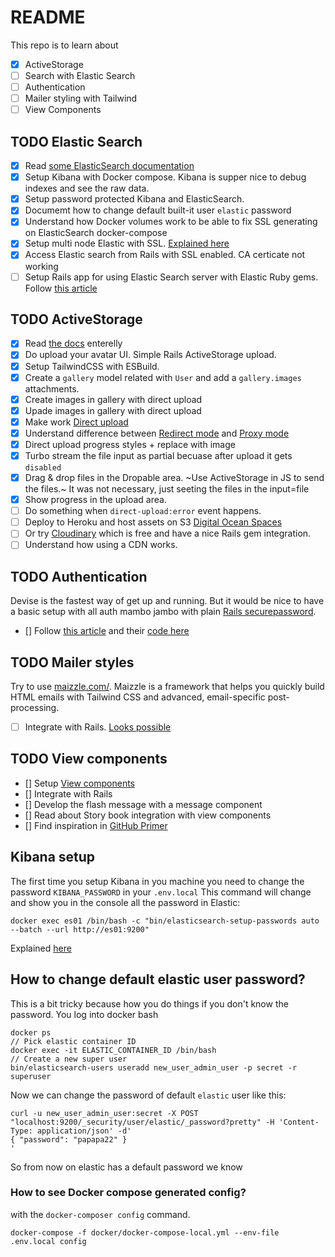 # README
This repo is to learn about
- [x] ActiveStorage
- [ ] Search with Elastic Search
- [ ] Authentication
- [ ] Mailer styling with Tailwind
- [ ] View Components

## TODO Elastic Search
- [x] Read [some ElasticSearch documentation](https://www.elastic.co/guide/index.html)
- [x] Setup Kibana with Docker compose. Kibana is supper nice to debug indexes and see the raw data.
- [x] Setup password protected Kibana and ElasticSearch.
- [x] Documemt how to change default built-it user `elastic` password
- [x] Understand how Docker volumes work to be able to fix SSL generating on ElasticSearch docker-compose
- [x] Setup multi node Elastic with SSL. [Explained here](https://www.elastic.co/guide/en/elasticsearch/reference/current/configuring-tls-docker.html)
- [x] Access Elastic search from Rails with SSL enabled. CA certicate not working
- [ ] Setup Rails app for using Elastic Search server with Elastic Ruby gems. Follow [this article](https://medium.com/wolox/from-zero-to-hero-multimodel-autocompletion-search-with-elasticsearch-rails-3beff17fa8c6)

## TODO ActiveStorage
- [x] Read [the docs](https://edgeguides.rubyonrails.org/active_storage_overview.html) enterelly
- [x] Do upload your avatar UI. Simple Rails ActiveStorage upload.
- [x] Setup TailwindCSS with ESBuild.
- [x] Create a `gallery` model related with `User` and add a `gallery.images` attachments.
- [x] Create images in gallery with direct upload
- [x] Upade images in gallery with direct upload
- [x] Make work [Direct upload](https://edgeguides.rubyonrails.org/active_storage_overview.html#direct-uploads)
- [x] Understand difference between [Redirect mode](https://edgeguides.rubyonrails.org/active_storage_overview.html#redirect-mode) and [Proxy mode](https://edgeguides.rubyonrails.org/active_storage_overview.html#proxy-mode)
- [x] Direct upload progress styles + replace with image
- [x] Turbo stream the file input as partial becuase after upload it gets `disabled`
- [x] Drag & drop files in the Dropable area. ~Use ActiveStorage in JS to send the files.~ It was not necessary, just seeting the files in the input=file
- [x] Show progress in the upload area.
- [ ] Do something when `direct-upload:error` event happens.
- [ ] Deploy to Heroku and host assets on S3 [Digital Ocean Spaces](https://docs.digitalocean.com/products/spaces/)
- [ ] Or try [Cloudinary](https://cloudinary.com/pricing) which is free and have a nice Rails gem integration.
- [ ] Understand how using a CDN works.

## TODO Authentication
Devise is the fastest way of get up and running. But it would be nice to have a basic setup
with all auth mambo jambo with plain [Rails securepassword](https://guides.rubyonrails.org/active_model_basics.html#securepassword).
- [] Follow [this article](https://www.section.io/engineering-education/how-to-setup-user-authentication-from-scratch-with-rails-6/)
     and their [code here](https://github.com/Njunu-sk/Rails-Authentication)

## TODO Mailer styles
Try to use [maizzle.com/](https://maizzle.com/). Maizzle is a framework that helps you quickly build HTML emails with
Tailwind CSS and advanced, email-specific post-processing.
- [ ] Integrate with Rails. [Looks possible](https://github.com/maizzle/framework/issues/346)

## TODO View components
- [] Setup [View components](https://github.com/github/view_component)
- [] Integrate with Rails
- [] Develop the flash message with a message component
- [] Read about Story book integration with view components
- [] Find inspiration in [GitHub Primer](https://github.com/primer/view_components)


## Kibana setup
The first time you setup Kibana in you machine you need to change the password `KIBANA_PASSWORD` in your `.env.local`
This command will change and show you in the console all the password in Elastic:
```
docker exec es01 /bin/bash -c "bin/elasticsearch-setup-passwords auto --batch --url http://es01:9200"
```
Explained [here](https://www.elastic.co/guide/en/elastic-stack-get-started/current/get-started-docker.html)


## How to change default elastic user password?
This is a bit tricky because how you do things if you don't know the password.
You log into docker bash
```
docker ps
// Pick elastic container ID
docker exec -it ELASTIC_CONTAINER_ID /bin/bash
// Create a new super user
bin/elasticsearch-users useradd new_user_admin_user -p secret -r superuser
```
Now we can change the password of default `elastic` user like this:
```
curl -u new_user_admin_user:secret -X POST "localhost:9200/_security/user/elastic/_password?pretty" -H 'Content-Type: application/json' -d'
{ "password": "papapa22" }
'
```
So from now on elastic has a default password we know

### How to see Docker compose generated config?
with the `docker-composer config` command.
```
docker-compose -f docker/docker-compose-local.yml --env-file .env.local config
```
